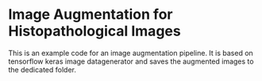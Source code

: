 # Image Augmentation for Histopathological Images

This is an example code for an image augmentation pipeline.
It is based on tensorflow keras image datagenerator and saves the augmented images to the dedicated folder.